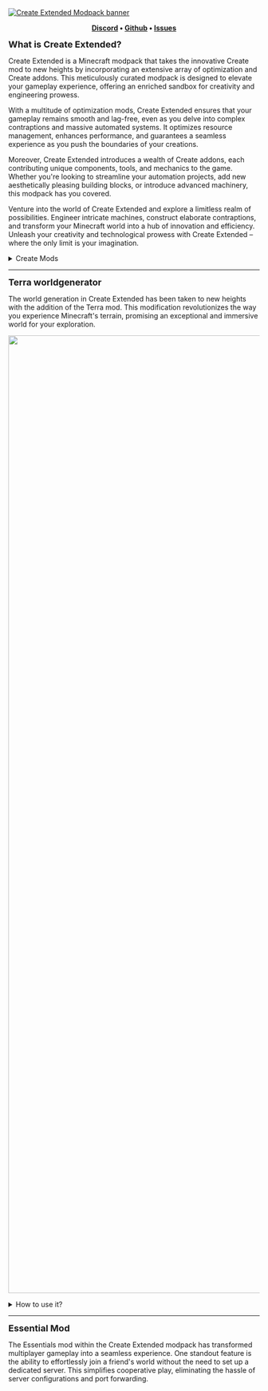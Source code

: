 <a title="Discord" href="https://discord.gg/Tb7WVpdEsU">
<img src="https://cdn-raw.modrinth.com/data/JecgZ0Zh/images/a3f83b9070af8c1c6b80cb7aec0018c2d2e905bd.png" alt="Create Extended Modpack banner">
</a>
<p></p>
<p align ="center">
<strong>
<a href="https://discord.gg/Tb7WVpdEsU"><font>Discord</font></a><font> •</font> 
<a href="https://github.com/OwOPetMinecraft/create-extended"><font>Github</font></a><font> •</font> 
<a href="https://github.com/OwOPetMinecraft/create-extended/issues"><font>Issues</font></a>
</p>

</strong>
</center>      
<p></p>

<span><strong><font size="4">What is Create Extended?</font></strong></span>

<p>Create Extended is a Minecraft modpack that takes the innovative Create mod to new heights by incorporating an extensive array of optimization and Create addons. This meticulously curated modpack is designed to elevate your gameplay experience, offering an enriched sandbox for creativity and engineering prowess.

With a multitude of optimization mods, Create Extended ensures that your gameplay remains smooth and lag-free, even as you delve into complex contraptions and massive automated systems. It optimizes resource management, enhances performance, and guarantees a seamless experience as you push the boundaries of your creations.

Moreover, Create Extended introduces a wealth of Create addons, each contributing unique components, tools, and mechanics to the game. Whether you're looking to streamline your automation projects, add new aesthetically pleasing building blocks, or introduce advanced machinery, this modpack has you covered.

Venture into the world of Create Extended and explore a limitless realm of possibilities. Engineer intricate machines, construct elaborate contraptions, and transform your Minecraft world into a hub of innovation and efficiency. Unleash your creativity and technological prowess with Create Extended – where the only limit is your imagination.
</p>
                                                             
<details>
<summary>Create Mods</summary>

- [Create Fabric](https://modrinth.com/mod/create-fabric)
- [Create: Steam 'n' Rails](https://modrinth.com/mod/create-steam-n-rails)
- [Create Goggles](https://modrinth.com/mod/create-goggles)
- [Create Enchantment Industry Fabric](https://modrinth.com/mod/create-enchantment-industry-fabric)
- [Create Crafts & Additions](https://modrinth.com/mod/createaddition)
- [Create Big Cannons](https://modrinth.com/mod/create-big-cannons)

</details>



---
<span><strong><font size="4">Terra worldgenerator</font></strong></span>

The world generation in Create Extended has been taken to new heights with the addition of the Terra mod. This modification revolutionizes the way you experience Minecraft's terrain, promising an exceptional and immersive world for your exploration.
<center>
<img src="https://cdn-raw.modrinth.com/data/JecgZ0Zh/images/c57d138dd7c52dd645e4dca999034924c5b66e14.png"  width="1920"  alt="Terra worldgenerator screenshot">
<p></p></center>



<details>
<summary>How to use it?</summary>

When creating a world, click on "More World Options..." Then, press the button that says "World Type: Default" repeatedly until it looks like the image below. (Currently, the button is a bit buggy)

<img src="https://cdn-raw.modrinth.com/data/JecgZ0Zh/images/a26b928930406bb75b85709fa7d88235a6072c30.png"  width="500"  alt="How to use the Terra worldgenerator">
</details>



---
<span><strong><font size="4">Essential Mod</font></strong></span>

The Essentials mod within the Create Extended modpack has transformed multiplayer gameplay into a seamless experience. One standout feature is the ability to effortlessly join a friend's world without the need to set up a dedicated server. This simplifies cooperative play, eliminating the hassle of server configurations and port forwarding.
